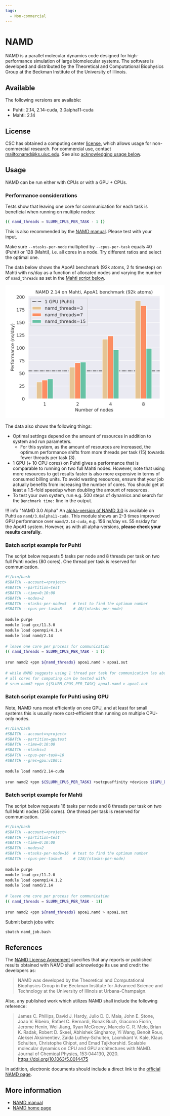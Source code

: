 ```yaml
---
tags:
  - Non-commercial
---
```


# NAMD

NAMD is a parallel molecular dynamics code designed for high-performance
simulation of large biomolecular systems. The software is developed and
distributed by the Theoretical and Computational Biophysics Group at the
Beckman Institute of the University of Illinois.

## Available

The following versions are available:

* Puhti: 2.14, 2.14-cuda, 3.0alpha11-cuda
* Mahti: 2.14

## License

CSC has obtained a computing center
[license](https://www.ks.uiuc.edu/Research/namd/license.html), which allows
usage for non-commercial research. For commercial use, contact
<mailto:namd@ks.uiuc.edu>. See also [acknowledging usage below](#references).

## Usage

NAMD can be run either with CPUs or with a GPU + CPUs.

### Performance considerations

Tests show that leaving one core for communication for each task is beneficial
when running on multiple nodes:

```bash
(( namd_threads = SLURM_CPUS_PER_TASK - 1 ))
```

This is also recommended by the
[NAMD manual](https://www.ks.uiuc.edu/Research/namd/2.14/ug/node104.html).
Please test with your input.

Make sure `--ntasks-per-node` multiplied by `--cpus-per-task` equals 40 (Puhti)
or 128 (Mahti), i.e. all cores in a node. Try different ratios and select the
optimal one.

The data below shows the ApoA1 benchmark (92k atoms, 2 fs timestep) on Mahti
with ns/day as a function of allocated nodes and varying the number of
`namd_threads` as set in the
[Mahti script below](#batch-script-example-for-mahti).

![NAMD Scaling on Mahti](../img/namd-scaling.svg 'NAMD Scaling on Mahti')

The data also shows the following things:

* Optimal settings depend on the amount of resources in addition to system and
  run parameters.
    * For this system, as the amount of resources are increased, the optimum
      performance shifts from more threads per task (15) towards fewer threads
      per task (3).
* 1 GPU (+ 10 CPU cores) on Puhti gives a performance that is comparable to
  running on two full Mahti nodes. However, note that using more resources to
  get results faster is also more expensive in terms of consumed billing units.
  To avoid wasting resources, ensure that your job actually benefits from
  increasing the number of cores. You should get at least a 1.5-fold speedup
  when doubling the amount of resources.
* To test your own system, run e.g. 500 steps of dynamics and search for the
  `Benchmark time:` line in the output.

!!! info "NAMD 3.0 Alpha"
    An [alpha-version of NAMD 3.0](https://www.ks.uiuc.edu/Research/namd/alpha/3.0alpha/)
    is available on Puhti as `namd/3.0alpha11-cuda`. This module shows an 2-3
    times improved GPU performance over `namd/2.14-cuda`, e.g. 156
    ns/day vs. 55 ns/day for the ApoA1 system. However, as with all
    alpha-versions, **please check your results carefully**.

### Batch script example for Puhti

The script below requests 5 tasks per node and 8 threads per task on two full
Puhti nodes (80 cores). One thread per task is reserved for communication.

```bash
#!/bin/bash 
#SBATCH --account=<project>
#SBATCH --partition=test
#SBATCH --time=0:10:00
#SBATCH --nodes=2             
#SBATCH --ntasks-per-node=5   # test to find the optimum number
#SBATCH --cpus-per-task=8     # 40/(ntasks-per-node)

module purge
module load gcc/11.3.0
module load openmpi/4.1.4
module load namd/2.14

# leave one core per process for communication
(( namd_threads = SLURM_CPUS_PER_TASK - 1 ))

srun namd2 +ppn ${namd_threads} apoa1.namd > apoa1.out

# while NAMD suggests using 1 thread per task for communication (as above)
# all cores for computing can be tested with:
# srun namd2 +ppn ${SLURM_CPUS_PER_TASK} apoa1.namd > apoa1.out
```

### Batch script example for Puhti using GPU

Note, NAMD runs most efficiently on one GPU, and at least for small systems
this is usually more cost-efficient than running on multiple CPU-only nodes.

```bash
#!/bin/bash 
#SBATCH --account=<project>
#SBATCH --partition=gputest
#SBATCH --time=0:10:00
#SBATCH --ntasks=1     
#SBATCH --cpus-per-task=10  
#SBATCH --gres=gpu:v100:1

module load namd/2.14-cuda

srun namd2 +ppn ${SLURM_CPUS_PER_TASK} +setcpuaffinity +devices ${GPU_DEVICE_ORDINAL} apoa1.namd > apoa1.out
```

### Batch script example for Mahti

The script below requests 16 tasks per node and 8 threads per task on two full
Mahti nodes (256 cores). One thread per task is reserved for communication.

```bash
#!/bin/bash
#SBATCH --account=<project>
#SBATCH --partition=test
#SBATCH --time=0:10:00 
#SBATCH --nodes=2
#SBATCH --ntasks-per-node=16  # test to find the optimum number
#SBATCH --cpus-per-task=8     # 128/(ntasks-per-node)

module purge
module load gcc/11.2.0
module load openmpi/4.1.2
module load namd/2.14

# leave one core per process for communication
(( namd_threads = SLURM_CPUS_PER_TASK - 1))

srun namd2 +ppn ${namd_threads} apoa1.namd > apoa1.out
```

Submit batch jobs with:

```bash
sbatch namd_job.bash
```

## References

The [NAMD License Agreement](https://www.ks.uiuc.edu/Research/namd/license.html)
specifies that any reports or published results obtained with NAMD shall
acknowledge its use and credit the developers as:

> NAMD was developed by the Theoretical and Computational Biophysics Group in
the Beckman Institute for Advanced Science and Technology at the University
of Illinois at Urbana-Champaign.

Also, any published work which utilizes NAMD shall include the following
reference:

> James C. Phillips, David J. Hardy, Julio D. C. Maia, John E. Stone,
Joao V. Ribeiro, Rafael C. Bernardi, Ronak Buch, Giacomo Fiorin,
Jerome Henin, Wei Jiang, Ryan McGreevy, Marcelo C. R. Melo,
Brian K. Radak, Robert D. Skeel, Abhishek Singharoy, Yi Wang, Benoit Roux,
Aleksei Aksimentiev, Zaida Luthey-Schulten, Laxmikant V. Kale,
Klaus Schulten, Christophe Chipot, and Emad Tajkhorshid.
Scalable molecular dynamics on CPU and GPU architectures with NAMD.
Journal of Chemical Physics, 153:044130, 2020.
<https://doi.org/10.1063/5.0014475>
  
In addition, electronic documents should include a direct link to the
[official NAMD page](http://www.ks.uiuc.edu/Research/namd/).

## More information

* [NAMD manual](https://www.ks.uiuc.edu/Research/namd/current/ug/)
* [NAMD home page](https://www.ks.uiuc.edu/Research/namd/)

